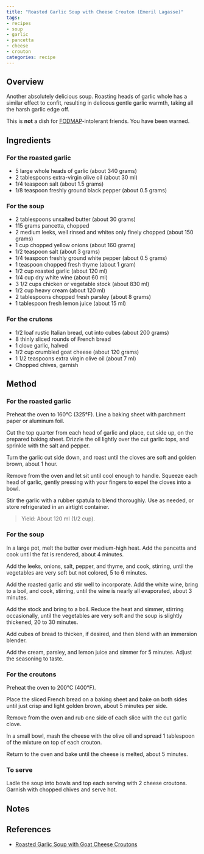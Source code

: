 ```yaml
---
title: "Roasted Garlic Soup with Cheese Crouton (Emeril Lagasse)"
tags:
- recipes
- soup
- garlic
- pancetta
- cheese
- crouton
categories: recipe
---
```


## Overview
Another absolutely delicious soup. Roasting heads of garlic whole has a similar effect to confit, resulting in delicous gentle garlic warmth, taking all the harsh garlic edge off. 

This is **not** a dish for [FODMAP](https://en.wikipedia.org/wiki/FODMAP)-intolerant friends. You have been warned.

## Ingredients
### For the roasted garlic
- 5 large whole heads of garlic (about 340 grams)
- 2 tablespoons extra-virgin olive oil (about 30 ml)
- 1/4 teaspoon salt (about 1.5 grams)
- 1/8 teaspoon freshly ground black pepper (about 0.5 grams)

### For the soup
- 2 tablespoons unsalted butter (about 30 grams)
- 115 grams pancetta, chopped
- 2 medium leeks, well rinsed and whites only finely chopped (about 150 grams)
- 1 cup chopped yellow onions (about 160 grams)
- 1/2 teaspoon salt (about 3 grams)
- 1/4 teaspoon freshly ground white pepper (about 0.5 grams)
- 1 teaspoon chopped fresh thyme (about 1 gram)
- 1/2 cup roasted garlic (about 120 ml)
- 1/4 cup dry white wine (about 60 ml)
- 3 1/2 cups chicken or vegetable stock (about 830 ml)
- 1/2 cup heavy cream (about 120 ml)
- 2 tablespoons chopped fresh parsley (about 8 grams)
- 1 tablespoon fresh lemon juice (about 15 ml)

### For the crutons
- 1/2 loaf rustic Italian bread, cut into cubes (about 200 grams)
- 8 thinly sliced rounds of French bread
- 1 clove garlic, halved
- 1/2 cup crumbled goat cheese (about 120 grams)
- 1 1/2 teaspoons extra virgin olive oil (about 7 ml)
- Chopped chives, garnish

## Method
### For the roasted garlic
Preheat the oven to 160°C (325°F). Line a baking sheet with parchment paper or aluminum foil.

Cut the top quarter from each head of garlic and place, cut side up, on the prepared baking sheet. Drizzle the oil lightly over the cut garlic tops, and sprinkle with the salt and pepper.

Turn the garlic cut side down, and roast until the cloves are soft and golden brown, about 1 hour.

Remove from the oven and let sit until cool enough to handle. Squeeze each head of garlic, gently pressing with your fingers to expel the cloves into a bowl.

Stir the garlic with a rubber spatula to blend thoroughly. Use as needed, or store refrigerated in an airtight container.


> Yield: About 120 ml (1/2 cup).

### For the soup
In a large pot, melt the butter over medium-high heat. Add the pancetta and cook until the fat is rendered, about 4 minutes.

Add the leeks, onions, salt, pepper, and thyme, and cook, stirring, until the vegetables are very soft but not colored, 5 to 6 minutes.

Add the roasted garlic and stir well to incorporate. Add the white wine, bring to a boil, and cook, stirring, until the wine is nearly all evaporated, about 3 minutes.

Add the stock and bring to a boil. Reduce the heat and simmer, stirring occasionally, until the vegetables are very soft and the soup is slightly thickened, 20 to 30 minutes.

Add cubes of bread to thicken, if desired, and then blend with an immersion blender.

Add the cream, parsley, and lemon juice and simmer for 5 minutes. Adjust the seasoning to taste.

### For the croutons
Preheat the oven to 200°C (400°F).

Place the sliced French bread on a baking sheet and bake on both sides until just crisp and light golden brown, about 5 minutes per side.

Remove from the oven and rub one side of each slice with the cut garlic clove.

In a small bowl, mash the cheese with the olive oil and spread 1 tablespoon of the mixture on top of each crouton.

Return to the oven and bake until the cheese is melted, about 5 minutes.

### To serve
Ladle the soup into bowls and top each serving with 2 cheese croutons. Garnish with chopped chives and serve hot.

## Notes




## References
- [Roasted Garlic Soup with Goat Cheese Croutons](https://web.archive.org/web/20071102123315/http://www.foodnetwork.com/food/recipes/recipe/0,1977,FOOD_9936_27022,00.html)